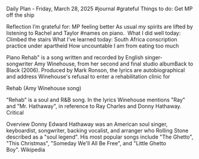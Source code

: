 Daily Plan - Friday, March 28, 2025
#journal #grateful
Things to do:
Get MP off the ship


Reflection
I’m grateful for:
MP feeling better
As usual my spirits are lifted by listening to Rachel and Taylor #names on piano. 
What I did well today:
Climbed the stairs
What I’ve learned today:
South Africa conscription practice under apartheid
How uncountable I am from eating too much
⁠

Piano
Rehab" is a song written and recorded by English singer-songwriter Amy Winehouse, from her second and final studio albumBack to Black (2006). Produced by Mark Ronson, the lyrics are autobiographical and address Winehouse's refusal to enter a rehabilitation clinic for 

Rehab (Amy Winehouse song)

"Rehab" is a soul and R&B song. In the lyrics Winehouse mentions "Ray" and "Mr. Hathaway", in reference to Ray Charles and Donny Hathaway. Critical 

Overview
Donny Edward Hathaway was an American soul singer, keyboardist, songwriter, backing vocalist, and arranger who Rolling Stone described as a "soul legend". His most popular songs include "The Ghetto", "This Christmas", "Someday We'll All Be Free", and "Little Ghetto Boy". Wikipedia


